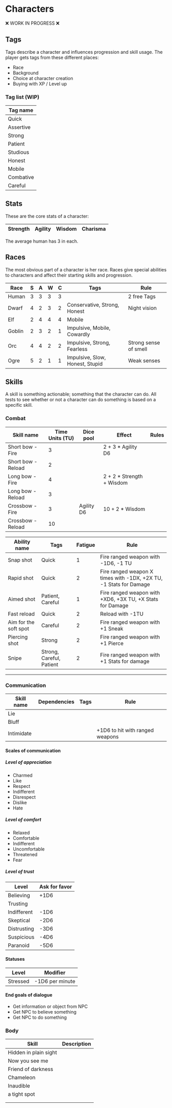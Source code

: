 # Characters

:x: WORK IN PROGRESS :x:

## Tags

Tags describe a character and influences progression and skill usage. The player gets tags from these different places:

* Race
* Background
* Choice at character creation
* Buying with XP / Level up

### Tag list (WIP)

| Tag name  |
| --------- |
| Quick     |
| Assertive |
| Strong    |
| Patient   |
| Studious  |
| Honest    |
| Mobile    |
| Combative |
| Careful   |

## Stats

These are the core stats of a character:

| Strength | Agility | Wisdom | Charisma |
| -------- | ------- | ------ | -------- |

The average human has 3 in each.

## Races

The most obvious part of a character is her race. Races give special abilities to characters and affect their starting skills and progression.

| Race   | S   | A   | W   | C   | Tags                            | Rule                  |
| ------ | --- | --- | --- | --- | ------------------------------- | --------------------- |
| Human  | 3   | 3   | 3   | 3   |                                 | 2 free Tags           |
| Dwarf  | 4   | 2   | 3   | 2   | Conservative, Strong, Honest    | Night vision          |
| Elf    | 2   | 4   | 4   | 4   | Mobile                          |                       |
| Goblin | 2   | 3   | 2   | 1   | Impulsive, Mobile, Cowardly     |                       |
| Orc    | 4   | 4   | 2   | 2   | Impulsive, Strong, Fearless     | Strong sense of smell |
| Ogre   | 5   | 2   | 1   | 1   | Impulsive, Slow, Honest, Stupid | Weak senses           |

## Skills

A skill is something actionable; something that the character can do. All tests to see whether or not a character can do something is based on a specific skill.

### Combat

| Skill name         | Time Units (TU) | Dice pool  | Effect                    | Rules |
| ------------------ | --------------- | ---------- | ------------------------- | ----- |
| Short bow - Fire   | 3               |            | 2 + 3 * Agility D6        |       |
| Short bow - Reload | 2               |            |                           |       |
| Long bow - Fire    | 4               |            | 2 + 2 * Strength + Wisdom |       |
| Long bow - Reload  | 3               |            |                           |       |
| Crossbow - Fire    | 3               | Agility D6 | 10 + 2 * Wisdom           |       |
| Crossbow - Reload  | 10              |            |                           |       |

| Ability name          | Tags                     | Fatigue | Rule                                                              |
| --------------------- | ------------------------ | ------- | ----------------------------------------------------------------- |
| Snap shot             | Quick                    | 1       | Fire ranged weapon with -1D6, -1 TU                               |
| Rapid shot            | Quick                    | 2       | Fire ranged weapon X times with -1DX, +2X TU, -1 Stats for Damage |
| Aimed shot            | Patient, Careful         | 1       | Fire ranged weapon with +XD6, +3X TU, +X Stats for Damage         |
| Fast reload           | Quick                    | 2       | Reload with -1TU                                                  |
| Aim for the soft spot | Careful                  | 2       | Fire ranged weapon with +1 Sneak                                  |
| Piercing shot         | Strong                   | 2       | Fire ranged weapon with +1 Pierce                                 |
| Snipe                 | Strong, Careful, Patient | 2       | Fire ranged weapon with +1 Stats for damage                       |

----

### Communication

| Skill name | Dependencies | Tags | Rule                            |
| ---------- | ------------ | ---- | ------------------------------- |
| Lie        |              |      |                                 |
| Bluff      |              |      |                                 |
| Intimidate |              |      | +1D6 to hit with ranged weapons |

#### Scales of communication

##### Level of appreciation

- Charmed
- Like
- Respect
- Indifferent
- Disrespect
- Dislike
- Hate

##### Level of comfort

- Relaxed
- Comfortable
- Indifferent
- Uncomfortable
- Threatened
- Fear

##### Level of trust

| Level       | Ask for favor |
| ----------- | ------------- |
| Believing   | +1D6          |
| Trusting    |               |
| Indifferent | -1D6          |
| Skeptical   | -2D6          |
| Distrusting | -3D6          |
| Suspicious  | -4D6          |
| Paranoid    | -5D6          |

#### Statuses

| Level    | Modifier        |
| -------- | --------------- |
| Stressed | -1D6 per minute |

#### End goals of dialogue

- Get information or object from NPC
- Get NPC to believe something
- Get NPC to do something

### Body

| Skill                 | Description |
| --------------------- | ----------- |
| Hidden in plain sight |             |
| Now you see me        |             |
| Friend of darkness    |             |
| Chameleon             |             |
| Inaudible             |             |
| a tight spot          |             |
|                       |             |
|                       |             |



































